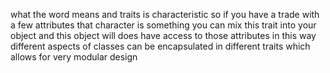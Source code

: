 what the word means and  traits is characteristic so if you have a trade with a few attributes that character is something you can mix this trait into your object and this object will does have access to those attributes in this way different aspects of classes can be encapsulated in different traits which allows for very modular design 
<!--stackedit_data:
eyJoaXN0b3J5IjpbMTc1NDQ2OTU4NiwtMjA4ODc0NjYxMiwtMT
g3NjA3NDY2MCwtMTU1OTU4NzYwNyw3MzgwOTA2MzAsLTExNTA0
MTIxMTYsOTA3MTI3NjczLC0yMDg4NzQ2NjEyLDIwMzk2MzU2Mi
wxMzY2NjE3MzIsNzE1NTg5OTE5LC0yMDkzOTA0MzY0LDE1Mjg3
NDE0NzgsLTU2NTAxNDk5OSwtNDU5OTQ2NzM4LDEzMTYzNTQxNT
YsMjA5MjY2MTU1OSwtNzEwNTI4NzAsLTcxMDUyODcwLC0xNzQ2
MjU4MzEzXX0=
-->